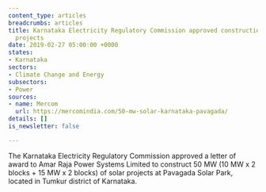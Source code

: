 ```yaml
---
content_type: articles
breadcrumbs: articles
title: Karnataka Electricity Regulatory Commission approved construction of solar
  projects
date: 2019-02-27 05:00:00 +0000
states:
- Karnataka
sectors:
- Climate Change and Energy
subsectors:
- Power
sources:
- name: Mercom
  url: https://mercomindia.com/50-mw-solar-karnataka-pavagada/
details: []
is_newsletter: false

---
```

The Karnataka Electricity Regulatory Commission approved a letter of award to Amar Raja Power Systems Limited to construct 50 MW (10 MW x 2 blocks + 15 MW x 2 blocks) of solar projects at Pavagada Solar Park, located in Tumkur district of Karnataka.
